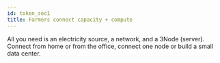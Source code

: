 ```yaml
---
id: token_sec1
title: Farmers connect capacity + compute
---
```


All you need is an electricity source, a network, and a 3Node (server). Connect from home or from the office, connect one node or build a small data center.
